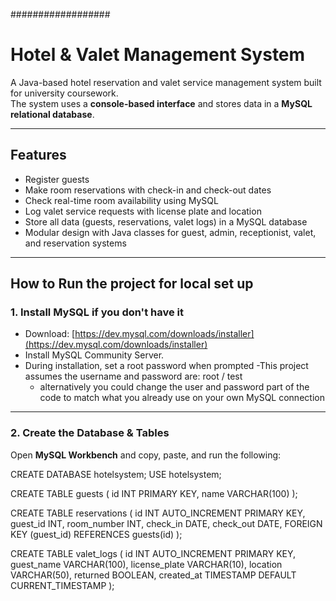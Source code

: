 ##################
# Hotel & Valet Management System

A Java-based hotel reservation and valet service management system built for university coursework.  
The system uses a **console-based interface** and stores data in a **MySQL relational database**.

---

## Features

- Register guests
- Make room reservations with check-in and check-out dates
- Check real-time room availability using MySQL
- Log valet service requests with license plate and location
- Store all data (guests, reservations, valet logs) in a MySQL database
- Modular design with Java classes for guest, admin, receptionist, valet, and reservation systems

---

## How to Run the project for local set up

###  1. Install MySQL if you don't have it

- Download: [https://dev.mysql.com/downloads/installer](https://dev.mysql.com/downloads/installer)
- Install MySQL Community Server.
- During installation, set a root password when prompted
  -This project assumes the username and password are: root / test
    - alternatively you could change the user and password part of the code to match what you already use on your own MySQL connection

---

### 2. Create the Database & Tables

Open **MySQL Workbench** and copy, paste, and run the following:

CREATE DATABASE hotelsystem;
USE hotelsystem;

CREATE TABLE guests (
    id INT PRIMARY KEY,
    name VARCHAR(100)
);

CREATE TABLE reservations (
    id INT AUTO_INCREMENT PRIMARY KEY,
    guest_id INT,
    room_number INT,
    check_in DATE,
    check_out DATE,
    FOREIGN KEY (guest_id) REFERENCES guests(id)
);

CREATE TABLE valet_logs (
    id INT AUTO_INCREMENT PRIMARY KEY,
    guest_name VARCHAR(100),
    license_plate VARCHAR(10),
    location VARCHAR(50),
    returned BOOLEAN,
    created_at TIMESTAMP DEFAULT CURRENT_TIMESTAMP
);
